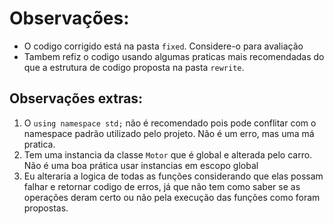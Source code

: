 # Observações:
 - O codigo corrigido está na pasta `fixed`. Considere-o para avaliação
 - Tambem refiz o codigo usando algumas praticas mais recomendadas do que a estrutura de codigo proposta na pasta `rewrite`.

## Observações extras:
1. O `using namespace std;` não é recomendado pois pode conflitar com o namespace padrão utilizado pelo projeto. Não é um erro, mas uma má pratica.
2. Tem uma instancia da classe `Motor` que é global e alterada pelo carro. Não é uma boa prática usar instancias em escopo global
3. Eu alteraria a logica de todas as funções considerando que elas possam falhar e retornar codigo de erros, já que não tem como saber se as operações deram certo ou não pela execução das funções como foram propostas.

